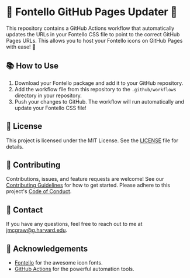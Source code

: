 # 🚀 Fontello GitHub Pages Updater 🚀

This repository contains a GitHub Actions workflow that automatically updates the URLs in your Fontello CSS file to point to the correct GitHub Pages URLs. This allows you to host your Fontello icons on GitHub Pages with ease! 🎉

## 📚 How to Use

1. Download your Fontello package and add it to your GitHub repository.
2. Add the workflow file from this repository to the `.github/workflows` directory in your repository.
3. Push your changes to GitHub. The workflow will run automatically and update your Fontello CSS file!

## 📝 License

This project is licensed under the MIT License. See the [LICENSE](LICENSE) file for details.

## 🤝 Contributing

Contributions, issues, and feature requests are welcome! See our [Contributing Guidelines](CONTRIBUTING.md) for how to get started. Please adhere to this project's [Code of Conduct](CODE_OF_CONDUCT.md).

## 📧 Contact

If you have any questions, feel free to reach out to me at jmcgraw@g.harvard.edu.

## 🎉 Acknowledgements

- [Fontello](http://fontello.com/) for the awesome icon fonts.
- [GitHub Actions](https://github.com/features/actions) for the powerful automation tools.
